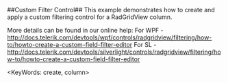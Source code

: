 ##Custom Filter Control##
This example demonstrates how to create and apply a custom filtering control for a RadGridView column.

More details can be found in our online help:
For WPF - http://docs.telerik.com/devtools/wpf/controls/radgridview/filtering/how-to/howto-create-a-custom-field-filter-editor
For SL - http://docs.telerik.com/devtools/silverlight/controls/radgridview/filtering/how-to/howto-create-a-custom-field-filter-editor

<KeyWords: create, column>